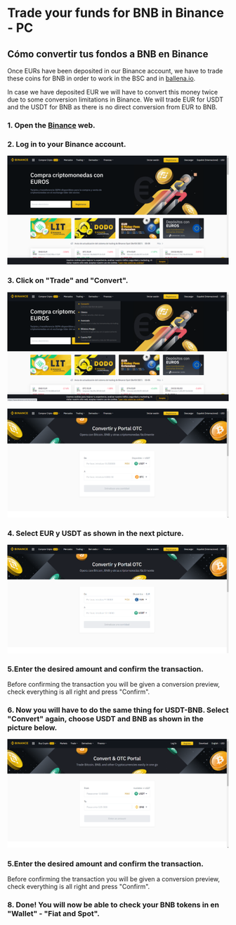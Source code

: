 # Trade your funds for BNB in Binance - PC

## Cómo convertir tus fondos a BNB en Binance

Once EURs have been deposited in our Binance account, we have to trade these coins for BNB in order to work in the BSC and in [ballena.io](https://ballena.io/). 

In case we have deposited EUR we will have to convert this money twice due to some conversion limitations in Binance. We will trade EUR for USDT and the USDT for BNB as there is no direct conversion from EUR to BNB.



### 1. Open the [Binance](https://www.binance.com/es) web.

### 

### 2. Log in to your Binance account.



![](../../../.gitbook/assets/1%20%284%29.png)



### 3. Click on "Trade" and "Convert".



![](../../../.gitbook/assets/2%20%282%29.png)



![](../../../.gitbook/assets/3%20%282%29.png)



### 4. Select EUR y USDT as shown in the next picture.



![](../../../.gitbook/assets/4%20%284%29.png)

### 5.Enter the desired amount and confirm the transaction.

Before confirming the transaction you will be given a conversion preview, check everything is all right and press "Confirm".



### 6. Now you will have to do the same thing for USDT-BNB. Select "Convert" again, choose USDT and BNB as shown in the picture below.



![](../../../.gitbook/assets/5%20%281%29.png)

### 5.Enter the desired amount and confirm the transaction.

Before confirming the transaction you will be given a conversion preview, check everything is all right and press "Confirm".



### 8. Done! You will now be able to check your BNB tokens in en "Wallet" - "Fiat and Spot".







